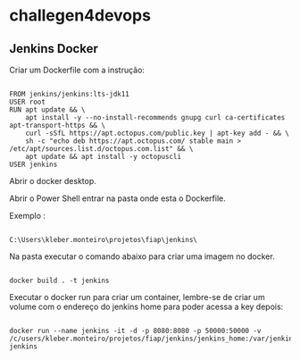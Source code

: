# challegen4devops

## Jenkins Docker

Criar um Dockerfile com a instrução:

```

FROM jenkins/jenkins:lts-jdk11
USER root
RUN apt update && \
    apt install -y --no-install-recommends gnupg curl ca-certificates apt-transport-https && \
    curl -sSfL https://apt.octopus.com/public.key | apt-key add - && \
    sh -c "echo deb https://apt.octopus.com/ stable main > /etc/apt/sources.list.d/octopus.com.list" && \
    apt update && apt install -y octopuscli
USER jenkins

```

Abrir o docker desktop.

Abrir o Power Shell entrar na pasta onde esta o Dockerfile.

Exemplo :

```

C:\Users\kleber.monteiro\projetos\fiap\jenkins\

```

Na pasta executar o comando abaixo para criar uma imagem no docker.

```

docker build . -t jenkins

```

Executar o docker run para criar um container, lembre-se de criar um volume com o endereço do jenkins home para poder acessa a key depois: 


```

docker run --name jenkins -it -d -p 8080:8080 -p 50000:50000 -v /c/users/kleber.monteiro/projetos/fiap/jenkins/jenkins_home:/var/jenkins_home jenkins

```
